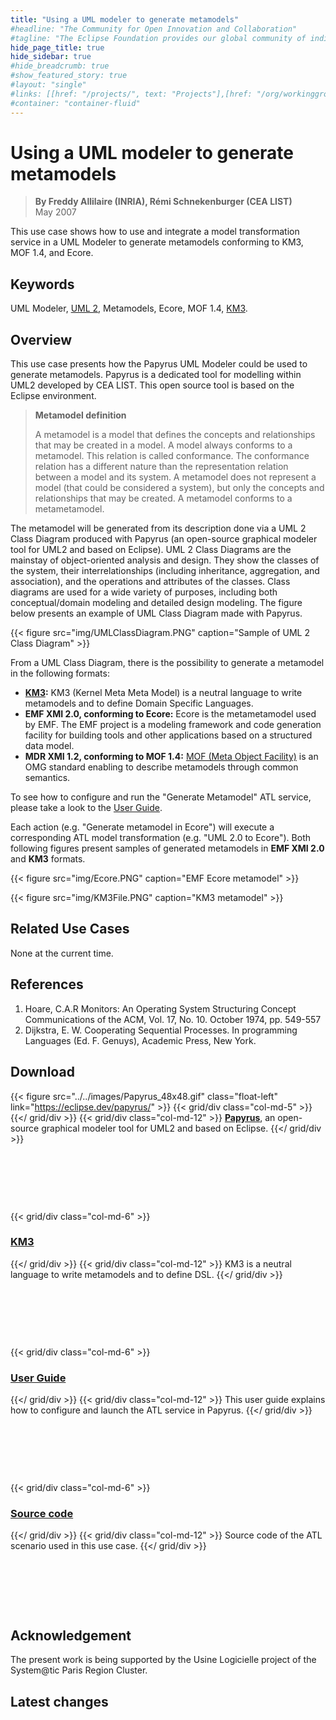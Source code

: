 ```yaml
---
title: "Using a UML modeler to generate metamodels"
#headline: "The Community for Open Innovation and Collaboration"
#tagline: "The Eclipse Foundation provides our global community of individuals and organizations with a mature, scalable, and business-friendly environment for open source software collaboration and innovation."
hide_page_title: true
hide_sidebar: true
#hide_breadcrumb: true
#show_featured_story: true
#layout: "single"
#links: [[href: "/projects/", text: "Projects"],[href: "/org/workinggroups/", text: "Working Group"],[href: "/membership/", text: "Members"],[href: "/org/value", text: "Business Value"]]
#container: "container-fluid"
---
```


# Using a UML modeler to generate metamodels

> **By Freddy Allilaire (INRIA), Rémi Schnekenburger (CEA LIST)** \
> May 2007

This use case shows how to use and integrate a model transformation service in a UML Modeler to generate metamodels conforming to KM3, MOF 1.4, and Ecore.

## Keywords

UML Modeler, [UML 2](https://www.eclipse.org/modeling/mdt/?project=uml2), Metamodels, Ecore, MOF 1.4, [KM3](https://wiki.eclipse.org/KM3/).

## Overview

This use case presents how the Papyrus UML Modeler could be used to generate metamodels. Papyrus is a dedicated tool for modelling within UML2 developed by CEA LIST. This open source tool is based on the Eclipse environment.

> **Metamodel definition**
>
> A metamodel is a model that defines the concepts and relationships that may be created in a model. A model always conforms to a metamodel. This relation is called conformance. The conformance relation has a different nature than the representation relation between a model and its system. A metamodel does not represent a model (that could be considered a system), but only the concepts and relationships that may be created. A metamodel conforms to a metametamodel.

The metamodel will be generated from its description done via a UML 2 Class Diagram produced with Papyrus (an open-source graphical modeler tool for UML2 and based on Eclipse). UML 2 Class Diagrams are the mainstay of object-oriented analysis and design. They show the classes of the system, their interrelationships (including inheritance, aggregation, and association), and the operations and attributes of the classes. Class diagrams are used for a wide variety of purposes, including both conceptual/domain modeling and detailed design modeling. The figure below presents an example of UML Class Diagram made with Papyrus.

{{< figure src="img/UMLClassDiagram.PNG" caption="Sample of UML 2 Class Diagram" >}}

From a UML Class Diagram, there is the possibility to generate a metamodel in the following formats:

  * **[KM3](https://wiki.eclipse.org/KM3/):** KM3 (Kernel Meta Meta Model) is a neutral language to write metamodels and to define Domain Specific Languages.
  * **EMF XMI 2.0, conforming to Ecore:** Ecore is the metametamodel used by EMF. The EMF project is a modeling framework and code generation facility for building tools and other applications based on a structured data model.
  * **MDR XMI 1.2, conforming to MOF 1.4:** [MOF (Meta Object Facility)](https://www.omg.org/mof/) is an OMG standard enabling to describe metamodels through common semantics.

To see how to configure and run the "Generate Metamodel" ATL service, please take a look to the [User Guide](userguide/).

Each action (e.g. "Generate metamodel in Ecore") will execute a corresponding ATL model transformation (e.g. "UML 2.0 to Ecore"). Both following figures present samples of generated metamodels in **EMF XMI 2.0** and **KM3** formats.

{{< figure src="img/Ecore.PNG" caption="EMF Ecore metamodel" >}}

{{< figure src="img/KM3File.PNG" caption="KM3 metamodel" >}}

## Related Use Cases

None at the current time.

## References

  1. Hoare, C.A.R Monitors: An Operating System Structuring Concept Communications of the ACM, Vol. 17, No. 10. October 1974, pp. 549-557
  2. Dijkstra, E. W. Cooperating Sequential Processes. In programming Languages (Ed. F. Genuys), Academic Press, New York.

##  Download

{{< figure src="../../images/Papyrus_48x48.gif" class="float-left" link="https://eclipse.dev/papyrus/" >}}
{{< grid/div class="col-md-5" >}}
{{</ grid/div >}}
{{< grid/div class="col-md-12" >}}
**[Papyrus](https://eclipse.dev/papyrus/)**, an open-source graphical modeler tool for UML2 and based on Eclipse.
{{</ grid/div >}}

&nbsp;

&nbsp;

&nbsp;

{{< grid/div class="col-md-6" >}}
### [KM3](https://wiki.eclipse.org/KM3/)
{{</ grid/div >}}
{{< grid/div class="col-md-12" >}}
KM3 is a neutral language to write metamodels and to define DSL.
{{</ grid/div >}}

&nbsp;

&nbsp;

&nbsp;

{{< grid/div class="col-md-6" >}}
### [User Guide](userguide/)
{{</ grid/div >}}
{{< grid/div class="col-md-12" >}}
This user guide explains how to configure and launch the ATL service in Papyrus.
{{</ grid/div >}}

&nbsp;

&nbsp;

&nbsp;

{{< grid/div class="col-md-6" >}}
### [Source code](../../atltransformations/UML2KM3/UML2KM3.zip)
{{</ grid/div >}}
{{< grid/div class="col-md-12" >}}
Source code of the ATL scenario used in this use case.
{{</ grid/div >}}

&nbsp;

&nbsp;

&nbsp;

##  Acknowledgement

The present work is being supported by the Usine Logicielle project of the System@tic Paris Region Cluster.

## Latest changes
